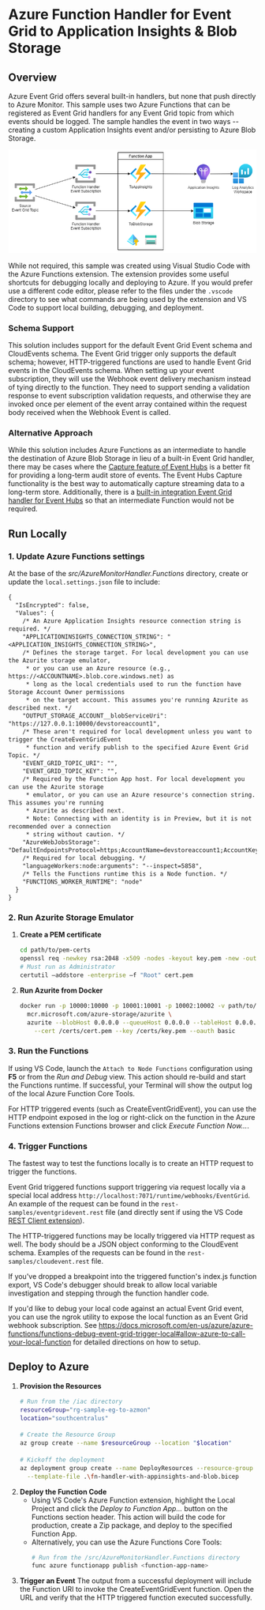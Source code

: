 # Azure Function Handler for Event Grid to Application Insights & Blob Storage

## Overview

Azure Event Grid offers several built-in handlers, but none that push directly to Azure Monitor. This sample uses two Azure Functions that can be registered as Event Grid handlers for any Event Grid topic from which events should be logged. The sample handles the event in two ways -- creating a custom Application Insights event and/or persisting to Azure Blob Storage.

![Resource diagram of conceptual architecture](./.assets/event-grid_to_app-insights.png)

While not required, this sample was created using Visual Studio Code with the Azure Functions extension. The extension provides some useful shortcuts for debugging locally and deploying to Azure. If you would prefer use a different code editor, please refer to the files under the `.vscode` directory to see what commands are being used by the extension and VS Code to support local building, debugging, and deployment.

### Schema Support

This solution includes support for the default Event Grid Event schema and CloudEvents schema. The Event Grid trigger only supports the default schema; however, HTTP-triggered functions are used to handle Event Grid events in the CloudEvents schema. When setting up your event subscription, they will use the Webhook event delivery mechanism instead of tying directly to the function. They need to support sending a validation response to event subscription validation requests, and otherwise they are invoked once per element of the event array contained within the request body received when the Webhook Event is called. 

### Alternative Approach

While this solution includes Azure Functions as an intermediate to handle the destination of Azure Blob Storage in lieu of a built-in Event Grid handler, there may be cases where the [Capture feature of Event Hubs](https://docs.microsoft.com/en-us/azure/event-hubs/event-hubs-capture-overview) is a better fit for providing a long-term audit store of events. The Event Hubs Capture functionality is the best way to automatically capture streaming data to a long-term store. Additionally, there is a [built-in integration Event Grid handler for Event Hubs](https://docs.microsoft.com/en-us/azure/event-grid/handler-event-hubs) so that an intermediate Function would not be required.

## Run Locally

### 1. Update Azure Functions settings

At the base of the *src/AzureMonitorHandler.Functions* directory, create or update the `local.settings.json` file to include:

```jsonc
{
  "IsEncrypted": false,
  "Values": {
    /* An Azure Application Insights resource connection string is required. */
    "APPLICATIONINSIGHTS_CONNECTION_STRING": "<APPLICATION_INSIGHTS_CONNECTION_STRING>",
    /* Defines the storage target. For local development you can use the Azurite storage emulator,
     * or you can use an Azure resource (e.g., https://<ACCOUNTNAME>.blob.core.windows.net) as
     * long as the local credentials used to run the function have Storage Account Owner permissions
     * on the target account. This assumes you're running Azurite as described next. */
    "OUTPUT_STORAGE_ACCOUNT__blobServiceUri": "https://127.0.0.1:10000/devstoreaccount1",
    /* These aren't required for local development unless you want to trigger the CreateEventGridEvent
     * function and verify publish to the specified Azure Event Grid Topic. */
    "EVENT_GRID_TOPIC_URI": "",
    "EVENT_GRID_TOPIC_KEY": "",
    /* Required by the Function App host. For local development you can use the Azurite storage 
     * emulator, or you can use an Azure resource's connection string. This assumes you're running 
     * Azurite as described next.
     * Note: Connecting with an identity is in Preview, but it is not recommended over a connection
     * string without caution. */
    "AzureWebJobsStorage": "DefaultEndpointsProtocol=https;AccountName=devstoreaccount1;AccountKey=Eby8vdM02xNOcqFlqUwJPLlmEtlCDXJ1OUzFT50uSRZ6IFsuFq2UVErCz4I6tq/K1SZFPTOtr/KBHBeksoGMGw==;BlobEndpoint=https://127.0.0.1:10000/devstoreaccount1;QueueEndpoint=https://127.0.0.1:10001/devstoreaccount1;",
    /* Required for local debugging. */
    "languageWorkers:node:arguments": "--inspect=5858",
    /* Tells the Functions runtime this is a Node function. */
    "FUNCTIONS_WORKER_RUNTIME": "node"
  }
}
```

### 2. Run Azurite Storage Emulator

1. **Create a PEM certificate**
   ```sh
   cd path/to/pem-certs
   openssl req -newkey rsa:2048 -x509 -nodes -keyout key.pem -new -out cert.pem -sha256 -days 365 -addext "subjectAltName=IP:127.0.0.1" -subj "/C=CO/ST=ST/L=LO/O=OR/OU=OU/CN=CN"
   # Must run as Administrator
   certutil –addstore -enterprise –f "Root" cert.pem
   ```
1. **Run Azurite from Docker**
   ```sh
   docker run -p 10000:10000 -p 10001:10001 -p 10002:10002 -v path/to/cert:/certs \
     mcr.microsoft.com/azure-storage/azurite \
     azurite --blobHost 0.0.0.0 --queueHost 0.0.0.0 --tableHost 0.0.0.0 \
       --cert /certs/cert.pem --key /certs/key.pem --oauth basic
   ```

### 3. Run the Functions

If using VS Code, launch the `Attach to Node Functions` configuration using **F5** or from the *Run and Debug* view. This action should re-build and start the Functions runtime. If successful, your Terminal will show the output log of the local Azure Function Core Tools.

For HTTP triggered events (such as CreateEventGridEvent), you can use the HTTP endpoint exposed in the log or right-click on the function in the Azure Functions extension Functions browser and click *Execute Function Now...*.

### 4. Trigger Functions

The fastest way to test the functions locally is to create an HTTP request to trigger the functions. 

Event Grid triggered functions support triggering via request locally via a special local address `http://localhost:7071/runtime/webhooks/EventGrid`. An example of the request can be found in the `rest-samples/eventgridevent.rest` file (and directly sent if using the VS Code [REST Client extension](https://marketplace.visualstudio.com/items?itemName=humao.rest-client)).

The HTTP-triggered functions may be locally triggered via HTTP request as well. The body should be a JSON object conforming to the CloudEvent schema. Examples of the requests can be found in the `rest-samples/cloudevent.rest` file.

If you've dropped a breakpoint into the triggered function's index.js function export, VS Code's debugger should break to allow local variable investigation and stepping through the function handler code.

If you'd like to debug your local code against an actual Event Grid event, you can use the ngrok utility to expose the local function as an Event Grid webhook subscription. See <https://docs.microsoft.com/en-us/azure/azure-functions/functions-debug-event-grid-trigger-local#allow-azure-to-call-your-local-function> for detailed directions on how to setup.

## Deploy to Azure

1. **Provision the Resources**
   ```bash
   # Run from the /iac directory
   resourceGroup="rg-sample-eg-to-azmon"
   location="southcentralus"

   # Create the Resource Group
   az group create --name $resourceGroup --location "$location"

   # Kickoff the deployment
   az deployment group create --name DeployResources --resource-group $resourceGroup \
     --template-file .\fn-handler-with-appinsights-and-blob.bicep
   ```
1. **Deploy the Function Code** 
   * Using VS Code's Azure Function extension, highlight the Local Project and click the *Deploy to Function App...* button on the Functions section header. This action will build the code for production, create a Zip package, and deploy to the specified Function App.
   * Alternatively, you can use the Azure Functions Core Tools:
     ```sh
     # Run from the /src/AzureMonitorHandler.Functions directory
     func azure functionapp publish <function-app-name>
     ```
1. **Trigger an Event** The output from a successful deployment will include the Function URI to invoke the CreateEventGridEvent function. Open the URL and verify that the HTTP triggered function executed successfully.
